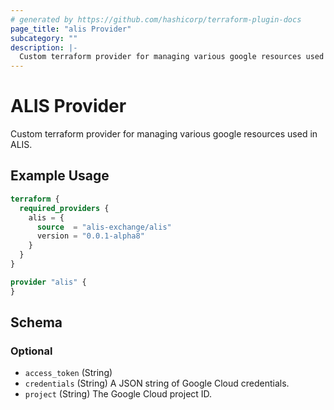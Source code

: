 ```yaml
---
# generated by https://github.com/hashicorp/terraform-plugin-docs
page_title: "alis Provider"
subcategory: ""
description: |-
  Custom terraform provider for managing various google resources used in ALIS.
---
```


# ALIS Provider

Custom terraform provider for managing various google resources used in ALIS.

## Example Usage

```terraform
terraform {
  required_providers {
    alis = {
      source  = "alis-exchange/alis"
      version = "0.0.1-alpha8"
    }
  }
}

provider "alis" {
}
```

<!-- schema generated by tfplugindocs -->
## Schema

### Optional

- `access_token` (String)
- `credentials` (String) A JSON string of Google Cloud credentials.
- `project` (String) The Google Cloud project ID.